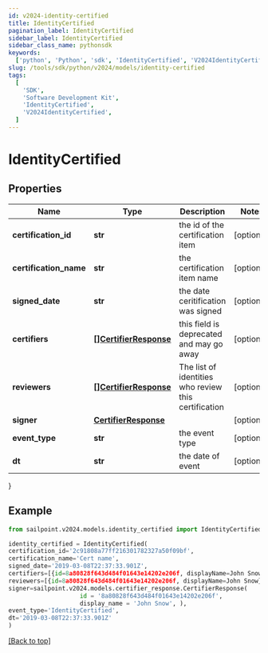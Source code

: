 ```yaml
---
id: v2024-identity-certified
title: IdentityCertified
pagination_label: IdentityCertified
sidebar_label: IdentityCertified
sidebar_class_name: pythonsdk
keywords:
  ['python', 'Python', 'sdk', 'IdentityCertified', 'V2024IdentityCertified']
slug: /tools/sdk/python/v2024/models/identity-certified
tags:
  [
    'SDK',
    'Software Development Kit',
    'IdentityCertified',
    'V2024IdentityCertified',
  ]
---
```


# IdentityCertified

## Properties

| Name | Type | Description | Notes |
| --- | --- | --- | --- |
| **certification_id** | **str** | the id of the certification item | [optional] |
| **certification_name** | **str** | the certification item name | [optional] |
| **signed_date** | **str** | the date ceritification was signed | [optional] |
| **certifiers** | [**[]CertifierResponse**](certifier-response) | this field is deprecated and may go away | [optional] |
| **reviewers** | [**[]CertifierResponse**](certifier-response) | The list of identities who review this certification | [optional] |
| **signer** | [**CertifierResponse**](certifier-response) |  | [optional] |
| **event_type** | **str** | the event type | [optional] |
| **dt** | **str** | the date of event | [optional] |

}

## Example

```python
from sailpoint.v2024.models.identity_certified import IdentityCertified

identity_certified = IdentityCertified(
certification_id='2c91808a77ff216301782327a50f09bf',
certification_name='Cert name',
signed_date='2019-03-08T22:37:33.901Z',
certifiers=[{id=8a80828f643d484f01643e14202e206f, displayName=John Snow}],
reviewers=[{id=8a80828f643d484f01643e14202e206f, displayName=John Snow}],
signer=sailpoint.v2024.models.certifier_response.CertifierResponse(
                    id = '8a80828f643d484f01643e14202e206f',
                    display_name = 'John Snow', ),
event_type='IdentityCertified',
dt='2019-03-08T22:37:33.901Z'
)

```

[[Back to top]](#)
